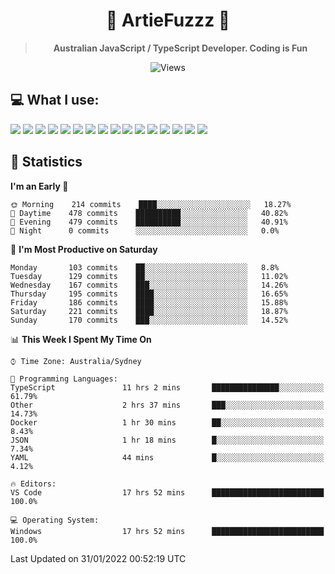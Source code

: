 <div align="center">
<h1>🔻 ArtieFuzzz 🔻</h1>
<!--- Kinda a mix between auguwu and TMUniversal's README.md pages --->
<!-- Have a good day after you read this :^) -->
  
<blockquote><strong>Australian JavaScript / TypeScript Developer. Coding is Fun</strong></blockquote>

![Views](https://komarev.com/ghpvc/?username=ArtieFuzzz&style=flat-square)

</div>

## 💻 What I use:

<div align="left">
<img src="https://img.shields.io/badge/c%20sharp-%23239120.svg?&style=for-the-badge&logo=c%20sharp&logoColor=white" />
<img src="https://img.shields.io/badge/deno-%23000000.svg?&style=for-the-badge&logo=deno&logoColor=white"/>
<img src="https://img.shields.io/badge/powershell-%235391FE.svg?&style=for-the-badge&logo=powershell&logoColor=white"/>
<img src="https://img.shields.io/badge/node.js-%23339933.svg?&style=for-the-badge&logo=node.js&logoColor=white"/>
<img src="https://img.shields.io/badge/typescript-%233178C6.svg?&style=for-the-badge&logo=typescript&logoColor=white"/>
<img src="https://img.shields.io/badge/visual%20studio-%235C2D91.svg?&style=for-the-badge&logo=visual%20studio&logoColor=white"/>
<img src="https://img.shields.io/badge/visual%20studio%20code-%23007ACC.svg?&style=for-the-badge&logo=visual%20studio%20code&logoColor=white"/>
<img src="https://img.shields.io/badge/kubernetes-%23326CE5.svg?&style=for-the-badge&logo=kubernetes&logoColor=white" />
<img src="https://img.shields.io/badge/docker-%232496ED.svg?&style=for-the-badge&logo=docker&logoColor=white"/>
<img src="https://img.shields.io/badge/ubuntu-%23E95420.svg?&style=for-the-badge&logo=ubuntu&logoColor=white"/>
<img src="https://img.shields.io/badge/linux-%23FCC624.svg?&style=for-the-badge&logo=linux&logoColor=black"/>
<img src="https://img.shields.io/badge/windows-%230078D6.svg?&style=for-the-badge&logo=windows&logoColor=white"/>
<img src="https://img.shields.io/badge/gnu%20bash-%234EAA25.svg?&style=for-the-badge&logo=gnu%20bash&logoColor=white"/>
<img src="https://img.shields.io/badge/prisma-%232D3748.svg?&style=for-the-badge&logo=prisma&logoColor=white"/>
<img src="https://img.shields.io/badge/mongodb-%2347A248.svg?&style=for-the-badge&logo=mongodb&logoColor=white"/>
<img src="https://img.shields.io/badge/postgresql-%23336791.svg?&style=for-the-badge&logo=postgresql&logoColor=white"/>
</div>

## 🌟 Statistics
<!--START_SECTION:waka-->
**I'm an Early 🐤** 

```text
🌞 Morning    214 commits    ████░░░░░░░░░░░░░░░░░░░░░   18.27% 
🌆 Daytime    478 commits    ██████████░░░░░░░░░░░░░░░   40.82% 
🌃 Evening    479 commits    ██████████░░░░░░░░░░░░░░░   40.91% 
🌙 Night      0 commits      ░░░░░░░░░░░░░░░░░░░░░░░░░   0.0%

```
📅 **I'm Most Productive on Saturday** 

```text
Monday       103 commits    ██░░░░░░░░░░░░░░░░░░░░░░░   8.8% 
Tuesday      129 commits    ██░░░░░░░░░░░░░░░░░░░░░░░   11.02% 
Wednesday    167 commits    ███░░░░░░░░░░░░░░░░░░░░░░   14.26% 
Thursday     195 commits    ████░░░░░░░░░░░░░░░░░░░░░   16.65% 
Friday       186 commits    ████░░░░░░░░░░░░░░░░░░░░░   15.88% 
Saturday     221 commits    ████░░░░░░░░░░░░░░░░░░░░░   18.87% 
Sunday       170 commits    ███░░░░░░░░░░░░░░░░░░░░░░   14.52%

```


📊 **This Week I Spent My Time On** 

```text
⌚︎ Time Zone: Australia/Sydney

💬 Programming Languages: 
TypeScript               11 hrs 2 mins       ███████████████░░░░░░░░░░   61.79% 
Other                    2 hrs 37 mins       ███░░░░░░░░░░░░░░░░░░░░░░   14.73% 
Docker                   1 hr 30 mins        ██░░░░░░░░░░░░░░░░░░░░░░░   8.43% 
JSON                     1 hr 18 mins        █░░░░░░░░░░░░░░░░░░░░░░░░   7.34% 
YAML                     44 mins             █░░░░░░░░░░░░░░░░░░░░░░░░   4.12%

🔥 Editors: 
VS Code                  17 hrs 52 mins      █████████████████████████   100.0%

💻 Operating System: 
Windows                  17 hrs 52 mins      █████████████████████████   100.0%

```


 Last Updated on 31/01/2022 00:52:19 UTC
<!--END_SECTION:waka-->
